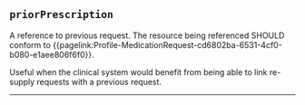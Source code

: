 ## `priorPrescription`

A reference to previous request. The resource being referenced SHOULD conform to {{pagelink:Profile-MedicationRequest-cd6802ba-6531-4cf0-b080-e1aee806f6f0}}.

Useful when the clinical system would benefit from being able to link re-supply requests with a previous request.

---
